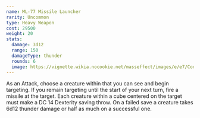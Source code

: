 ```yaml
---
name: ML-77 Missile Launcher
rarity: Uncommon
type: Heavy Weapon
cost: 29500
weight: 20
stats:
  damage: 3d12
  range: 150
  damageType: thunder
  rounds: 6
  image: https://vignette.wikia.nocookie.net/masseffect/images/e/e7/Codex_ME2_-_Missile_Launcher.png/revision/latest/scale-to-width-down/200?cb=20140823053914
---
```

As an Attack, choose a creature within <me-distance length="150" /> that you can see and begin targeting. If 
you remain targeting until the start of your next turn, fire a missile at the target. Each creature within a 
<me-distance length="10" adj /> cube centered on the target must make a DC 14 Dexterity saving throw. On a failed save a
creature takes 6d12 thunder damage or half as much on a successful one.

